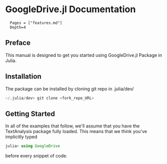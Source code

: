 # GoogleDrive.jl Documentation

```@contents
  Pages = ["features.md"]
  Depth=4
```
## Preface

This manual is designed to get you started using GoogleDrive.jl Package in Julia.

## Installation

The package can be installed by cloning git repo in .julia/dev/
```julia
~/.julia/dev> git clone <fork_repo_URL>
```

## Getting Started

In all of the examples that follow, we'll assume that you have the
TextAnalysis package fully loaded. This means that we think you've
implicitly typed

```julia
julia> using GoogleDrive
```

before every snippet of code.
  
```@index
```
